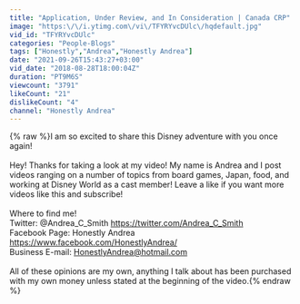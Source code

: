 ```yaml
---
title: "Application, Under Review, and In Consideration | Canada CRP"
image: "https:\/\/i.ytimg.com\/vi\/TFYRYvcDUlc\/hqdefault.jpg"
vid_id: "TFYRYvcDUlc"
categories: "People-Blogs"
tags: ["Honestly","Andrea","Honestly Andrea"]
date: "2021-09-26T15:43:27+03:00"
vid_date: "2018-08-28T18:00:04Z"
duration: "PT9M6S"
viewcount: "3791"
likeCount: "21"
dislikeCount: "4"
channel: "Honestly Andrea"
---
```

{% raw %}I am so excited to share this Disney adventure with you once again! <br /><br />Hey! Thanks for taking a look at my video! My name is Andrea and I post videos ranging on a number of topics from board games, Japan, food, and working at Disney World as a cast member! Leave a like if you want more videos like this and subscribe!<br /><br />Where to find me!<br />Twitter: @Andrea_C_Smith <a rel="nofollow" target="blank" href="https://twitter.com/Andrea_C_Smith">https://twitter.com/Andrea_C_Smith</a><br />Facebook Page: Honestly Andrea <a rel="nofollow" target="blank" href="https://www.facebook.com/HonestlyAndrea/">https://www.facebook.com/HonestlyAndrea/</a><br />Business E-mail: HonestlyAndrea@hotmail.com<br /><br />All of these opinions are my own, anything I talk about has been purchased with my own money unless stated at the beginning of the video.{% endraw %}
